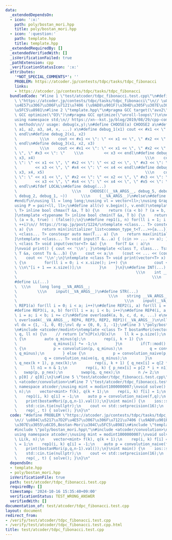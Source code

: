```yaml
---
data:
  _extendedDependsOn:
  - icon: ':x:'
    path: poly/bostan_mori.hpp
    title: poly/bostan_mori.hpp
  - icon: ':question:'
    path: template.hpp
    title: template.hpp
  _extendedRequiredBy: []
  _extendedVerifiedWith: []
  _isVerificationFailed: true
  _pathExtension: cpp
  _verificationStatusIcon: ':x:'
  attributes:
    '*NOT_SPECIAL_COMMENTS*': ''
    PROBLEM: https://atcoder.jp/contests/tdpc/tasks/tdpc_fibonacci
    links:
    - https://atcoder.jp/contests/tdpc/tasks/tdpc_fibonacci
  bundledCode: "#line 1 \"test/atcoder/tdpc_fibonacci.test.cpp\"\n#define PROBLEM\
    \ \"https://atcoder.jp/contests/tdpc/tasks/tdpc_fibonacci\"\n// \u884C\u5217\u7D2F\
    \u4E57\u3067\u306F\u7121\u7406 (\u9AD8\u901F)\u304D\u305F\u307E\u3055\u6CD5,Bostan-Mori\u304C\
    \u5FC5\u8981\n#line 2 \"template.hpp\"\n#pragma GCC target(\"avx2\")\n#pragma\
    \ GCC optimize(\"O3\")\n#pragma GCC optimize(\"unroll-loops\")\n\n#include <bits/stdc++.h>\n\
    using namespace std;\n// https://xn--kst.jp/blog/2019/08/29/cpp-comp/\n// debug\
    \ methods\n// usage: debug(x,y);\n#define CHOOSE(a) CHOOSE2 a\n#define CHOOSE2(a0,\
    \ a1, a2, a3, a4, x, ...) x\n#define debug_1(x1) cout << #x1 << \": \" << x1 <<\
    \ endl\n#define debug_2(x1, x2)                                              \
    \          \\\n    cout << #x1 << \": \" << x1 << \", \" #x2 << \": \" << x2 <<\
    \ endl\n#define debug_3(x1, x2, x3)                                          \
    \          \\\n    cout << #x1 << \": \" << x1 << \", \" #x2 << \": \" << x2 <<\
    \ \", \" #x3 << \": \"    \\\n         << x3 << endl\n#define debug_4(x1, x2,\
    \ x3, x4)                                                \\\n    cout << #x1 <<\
    \ \": \" << x1 << \", \" #x2 << \": \" << x2 << \", \" #x3 << \": \"    \\\n \
    \        << x3 << \", \" #x4 << \": \" << x4 << endl\n#define debug_5(x1, x2,\
    \ x3, x4, x5)                                            \\\n    cout << #x1 <<\
    \ \": \" << x1 << \", \" #x2 << \": \" << x2 << \", \" #x3 << \": \"    \\\n \
    \        << x3 << \", \" #x4 << \": \" << x4 << \", \" #x5 << \": \" << x5 <<\
    \ endl\n#ifdef LOCAL\n#define debug(...)                                     \
    \                        \\\n    CHOOSE((__VA_ARGS__, debug_5, debug_4, debug_3,\
    \ debug_2, debug_1, ~))      \\\n    (__VA_ARGS__)\n#else\n#define debug(...)\n\
    #endif\n\nusing ll = long long;\nusing vl = vector<ll>;\nusing Graph = vector<vector<ll>>;\n\
    using P = pair<ll, ll>;\n#define all(v) v.begin(), v.end()\ntemplate <typename\
    \ T> inline bool chmax(T &a, T b) {\n    return ((a < b) ? (a = b, true) : (false));\n\
    }\ntemplate <typename T> inline bool chmin(T &a, T b) {\n    return ((a > b) ?\
    \ (a = b, true) : (false));\n}\n#define rep1(i, n) for(ll i = 1; i <= ((ll)n);\
    \ ++i)\n// https://trap.jp/post/1224/\ntemplate <class... T> constexpr auto min(T...\
    \ a) {\n    return min(initializer_list<common_type_t<T...>>{a...});\n}\ntemplate\
    \ <class... T> constexpr auto max(T... a) {\n    return max(initializer_list<common_type_t<T...>>{a...});\n\
    }\ntemplate <class... T> void input(T &...a) { (cin >> ... >> a); }\ntemplate\
    \ <class T> void input(vector<T> &a) {\n    for(T &x : a)\n        cin >> x;\n\
    }\nvoid print() { cout << '\\n'; }\ntemplate <class T, class... Ts> void print(const\
    \ T &a, const Ts &...b) {\n    cout << a;\n    (cout << ... << (cout << ' ', b));\n\
    \    cout << '\\n';\n}\ntemplate <class T> void print(vector<T> x) {\n    if(x.size())\
    \ {\n        for(ll i = 0; i < x.size(); i++) {\n            cout << x[i] << \"\
    \ \\n\"[i + 1 == x.size()];\n        }\n    }\n}\n#define INT(...)           \
    \                                                    \\\n    int __VA_ARGS__;\
    \                                                           \\\n    input(__VA_ARGS__)\n\
    #define LL(...)                                                              \
    \  \\\n    long long __VA_ARGS__;                                            \
    \         \\\n    input(__VA_ARGS__)\n#define STR(...)                       \
    \                                        \\\n    string __VA_ARGS__;         \
    \                                               \\\n    input(__VA_ARGS__)\n#define\
    \ REP1(a) for(ll i = 0; i < a; i++)\n#define REP2(i, a) for(ll i = 0; i < a; i++)\n\
    #define REP3(i, a, b) for(ll i = a; i < b; i++)\n#define REP4(i, a, b, c) for(ll\
    \ i = a; i < b; i += c)\n#define overload4(a, b, c, d, e, ...) e\n#define rep(...)\
    \ overload4(__VA_ARGS__, REP4, REP3, REP2, REP1)(__VA_ARGS__)\n\nll inf = 3e18;\n\
    vl dx = {1, -1, 0, 0};\nvl dy = {0, 0, 1, -1};\n#line 3 \"poly/bostan_mori.hpp\"\
    \n#include <atcoder/modint>\ntemplate <class T> T bostanMori(vector<T> p, vector<T>\
    \ q, ll n) {\n    // return [x^n]P(x)/Q(x)\n    ll k = p.size();\n    while(n)\
    \ {\n        auto q_minus(q);\n        rep(i, k + 1) {\n            if(i & 1)\n\
    \                q_minus[i] *= -1;\n        }\n        if(T::mod() == 998244353)\
    \ {\n            p = convolution(p, q_minus);\n            q = convolution(q,\
    \ q_minus);\n        } else {\n            p = convolution_naive(p, q_minus);\n\
    \            q = convolution_naive(q, q_minus);\n        }\n        vector<T>\
    \ q_nex(k + 1), p_nex(k);\n        rep(i, k + 1) { q_nex[i] = q[2 * i]; }\n  \
    \      ll n1 = n & 1;\n        rep(i, k) { p_nex[i] = p[2 * i + n1]; }\n     \
    \   swap(p, p_nex);\n        swap(q, q_nex);\n        n /= 2;\n    }\n    return\
    \ p[0] / q[0];\n}\n#line 5 \"test/atcoder/tdpc_fibonacci.test.cpp\"\n#include\
    \ <atcoder/convolution>\n#line 7 \"test/atcoder/tdpc_fibonacci.test.cpp\"\nusing\
    \ namespace atcoder;\nusing mint = modint1000000007;\nvoid solve() {\n    LL(k,\
    \ n);\n    vector<mint> f(k), q(k + 1);\n    rep(i, k) f[i] = 1;\n    q[0] = 1;\n\
    \    rep1(i, k) q[i] = -1;\n    auto p = convolution_naive(f,q);\n    p.resize(k);\n\
    \    print(bostanMori(p,q,n-1).val());\n}\nint main() {\n    ios::sync_with_stdio(false);\n\
    \    std::cin.tie(nullptr);\n    cout << std::setprecision(16);\n    int t = 1;\n\
    \    rep(_, t) { solve(); }\n}\n"
  code: "#define PROBLEM \"https://atcoder.jp/contests/tdpc/tasks/tdpc_fibonacci\"\
    \n// \u884C\u5217\u7D2F\u4E57\u3067\u306F\u7121\u7406 (\u9AD8\u901F)\u304D\u305F\
    \u307E\u3055\u6CD5,Bostan-Mori\u304C\u5FC5\u8981\n#include \"template.hpp\"\n\
    #include \"poly/bostan_mori.hpp\"\n#include <atcoder/convolution>\n#include <atcoder/modint>\n\
    using namespace atcoder;\nusing mint = modint1000000007;\nvoid solve() {\n   \
    \ LL(k, n);\n    vector<mint> f(k), q(k + 1);\n    rep(i, k) f[i] = 1;\n    q[0]\
    \ = 1;\n    rep1(i, k) q[i] = -1;\n    auto p = convolution_naive(f,q);\n    p.resize(k);\n\
    \    print(bostanMori(p,q,n-1).val());\n}\nint main() {\n    ios::sync_with_stdio(false);\n\
    \    std::cin.tie(nullptr);\n    cout << std::setprecision(16);\n    int t = 1;\n\
    \    rep(_, t) { solve(); }\n}\n"
  dependsOn:
  - template.hpp
  - poly/bostan_mori.hpp
  isVerificationFile: true
  path: test/atcoder/tdpc_fibonacci.test.cpp
  requiredBy: []
  timestamp: '2024-10-16 15:35:40+09:00'
  verificationStatus: TEST_WRONG_ANSWER
  verifiedWith: []
documentation_of: test/atcoder/tdpc_fibonacci.test.cpp
layout: document
redirect_from:
- /verify/test/atcoder/tdpc_fibonacci.test.cpp
- /verify/test/atcoder/tdpc_fibonacci.test.cpp.html
title: test/atcoder/tdpc_fibonacci.test.cpp
---
```

